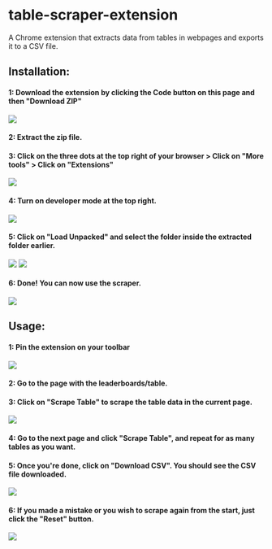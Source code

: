 # table-scraper-extension
A Chrome extension that extracts data from tables in webpages and exports it to a CSV file.

## Installation:
#### 1: Download the extension by clicking the Code button on this page and then "Download ZIP"
<img src="./img/1.png">

#### 2: Extract the zip file. 



#### 3: Click on the three dots at the top right of your browser > Click on "More tools" > Click on "Extensions"

<img src="./img/2.png">

#### 4: Turn on developer mode at the top right.

<img src="./img/3.png">

#### 5: Click on "Load Unpacked" and select the folder inside the extracted folder earlier.

<img src="./img/4.png">
<img src="./img/5.png">

#### 6: Done! You can now use the scraper.

<img src="./img/6.png">


## Usage:

#### 1: Pin the extension on your toolbar

<img src="./img/usage/1.png">

#### 2: Go to the page with the leaderboards/table.


#### 3: Click on "Scrape Table" to scrape the table data in the current page.

<img src="./img/usage/2.png">

#### 4: Go to the next page and click "Scrape Table", and repeat for as many tables as you want.

#### 5: Once you're done, click on "Download CSV". You should see the CSV file downloaded.

<img src="./img/usage/3.png">

#### 6: If you made a mistake or you wish to scrape again from the start, just click the "Reset" button. 

<img src="./img/usage/4.png">
